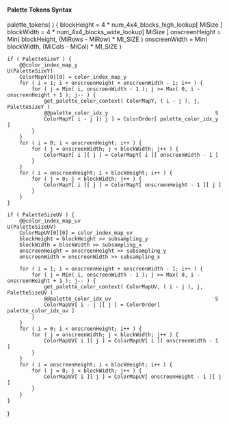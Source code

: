 #### Palette Tokens Syntax

<div class="syntax">
palette_tokens( ) {
    blockHeight = 4 * num_4x4_blocks_high_lookup[ MiSize ]
    blockWidth = 4 * num_4x4_blocks_wide_lookup[ MiSize ]
    onscreenHeight = Min( blockHeight, (MiRows - MiRow) * MI_SIZE )
    onscreenWidth = Min( blockWidth, (MiCols - MiCol) * MI_SIZE )

    if ( PaletteSizeY ) {
        @@color_index_map_y                                             U(PaletteSizeY)
        ColorMapY[0][0] = color_index_map_y
        for ( i = 1; i < onscreenHeight + onscreenWidth - 1; i++ ) {
            for ( j = Min( i, onscreenWidth - 1 ); j >= Max( 0, i - onscreenHeight + 1 ); j-- ) {
                get_palette_color_context( ColorMapY, ( i - j ), j, PaletteSizeY )
                @@palette_color_idx_y                                   S
                ColorMapY[ i - j ][ j ] = ColorOrder[ palette_color_idx_y ]
            }
        }
        for ( i = 0; i < onscreenHeight; i++ ) {
            for ( j = onscreenWidth; j < blockWidth; j++ ) {
                ColorMapY[ i ][ j ] = ColorMapY[ i ][ onscreenWidth - 1 ]
            }
        }
        for ( i = onscreenHeight; i < blockHeight; i++ ) {
            for ( j = 0; j < blockWidth; j++ ) {
                ColorMapY[ i ][ j ] = ColorMapY[ onscreenHeight - 1 ][ j ]
            }
        }
    }

    if ( PaletteSizeUV ) {
        @@color_index_map_uv                                            U(PaletteSizeUV)
        ColorMapUV[0][0] = color_index_map_uv
        blockHeight = blockHeight >> subsampling_y
        blockWidth = blockWidth >> subsampling_x
        onscreenHeight = onscreenHeight >> subsampling_y
        onscreenWidth = onscreenWidth >> subsampling_x
        
        for ( i = 1; i < onscreenHeight + onscreenWidth - 1; i++ ) {
            for ( j = Min( i, onscreenWidth - 1 ); j >= Max( 0, i - onscreenHeight + 1 ); j-- ) {
                get_palette_color_context( ColorMapUV, ( i - j ), j, PaletteSizeUV )
                @@palette_color_idx_uv                                  S
                ColorMapUV[ i - j ][ j ] = ColorOrder[ palette_color_idx_uv ]
            }
        }
        for ( i = 0; i < onscreenHeight; i++ ) {
            for ( j = onscreenWidth; j < blockWidth; j++ ) {
                ColorMapUV[ i ][ j ] = ColorMapUV[ i ][ onscreenWidth - 1 ]
            }
        }
        for ( i = onscreenHeight; i < blockHeight; i++ ) {
            for ( j = 0; j < blockWidth; j++ ) {
                ColorMapUV[ i ][ j ] = ColorMapUV[ onscreenHeight - 1 ][ j ]
            }
        }
    }
}
</div>

